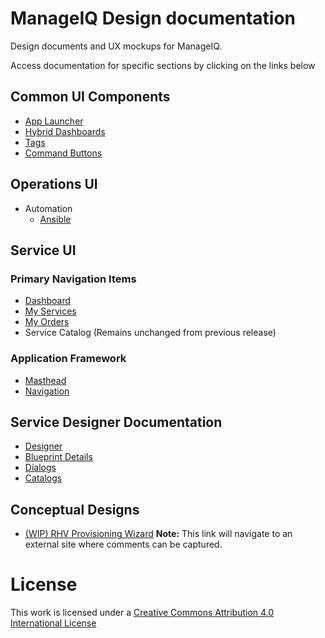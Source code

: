 # ManageIQ Design documentation
Design documents and UX mockups for ManageIQ.

Access documentation for specific sections by clicking on the links below

## Common UI Components
  - [App Launcher](https://manageiq.github.io/manageiq-design/UX/common/AppLauncher/design)
  - [Hybrid Dashboards](https://manageiq.github.io/manageiq-design/UX/common/HybridDashboards/design)
  - [Tags](https://manageiq.github.io/manageiq-design/UX/common/Tags/design)
  - [Command Buttons](https://manageiq.github.io/manageiq-design/UX/common/Button-Layout/design)

## Operations UI
  - Automation
    - [Ansible](https://manageiq.github.io/manageiq-design/UX/ui-classic/automation/ansible/ansible)

## Service UI
### Primary Navigation Items
  - [Dashboard](https://manageiq.github.io/manageiq-design/UX/ui-service/Dashboard/design)
  - [My Services](https://manageiq.github.io/manageiq-design/UX/ui-service/MyServices/design)
  - [My Orders](https://manageiq.github.io/manageiq-design/UX/ui-service/MyOrders/design)
  - Service Catalog (Remains unchanged from previous release)

### Application Framework
- [Masthead](https://manageiq.github.io/manageiq-design/UX/ui-service/Framework/masthead)
- [Navigation](https://manageiq.github.io/manageiq-design/UX/ui-service/Framework/navigation)

## Service Designer Documentation

  - [Designer](https://manageiq.github.io/manageiq-design/UX/ui-service/designer/design)
  - [Blueprint Details](https://manageiq.github.io/manageiq-design/UX/ui-service/designer/BlueprintDetails/design)
  - [Dialogs](https://manageiq.github.io/manageiq-design/UX/ui-service/designer/Dialogs/design)
  - [Catalogs](https://manageiq.github.io/manageiq-design/UX/ui-service/Catalogs/design)

## Conceptual Designs

  - [(WIP) RHV Provisioning Wizard](http://talk.manageiq.org/t/ux-design-rhv-provisioning/3079)
**Note:** This link will navigate to an external site where comments can be captured.

# License

This work is licensed under a [Creative Commons Attribution 4.0 International License](http://creativecommons.org/licenses/by/4.0/)

